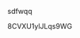 sdfwqq















































































8CVXU1ylJLqs9WG
